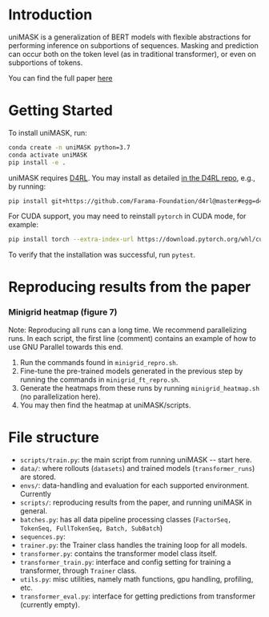 # Introduction 

uniMASK is a generalization of BERT models with flexible abstractions for performing inference on subportions of 
sequences. Masking and prediction can occur both on the token level (as in traditional transformer), or even on 
subportions of tokens.

You can find the full paper [here](https://arxiv.org/abs/2211.10869)

# Getting Started
To install uniMASK, run:

```bash
conda create -n uniMASK python=3.7
conda activate uniMASK
pip install -e .
```

uniMASK requires [D4RL](https://github.com/Farama-Foundation/D4RL).
You may install as detailed [in the D4RL repo](https://github.com/Farama-Foundation/D4RL#setup), e.g., by running:
```bash
pip install git+https://github.com/Farama-Foundation/d4rl@master#egg=d4rl
```

For CUDA support, you may need to reinstall `pytorch` in CUDA mode, for example:
```bash
pip install torch --extra-index-url https://download.pytorch.org/whl/cu116
```

To verify that the installation was successful, run `pytest`.

# Reproducing results from the paper
### Minigrid heatmap (figure 7)
Note: Reproducing all runs can a long time. We recommend parallelizing runs.
In each script, the first line (comment) contains an example of how to use GNU Parallel towards this end.

1. Run the commands found in `minigrid_repro.sh`.
2. Fine-tune the pre-trained models generated in the previous step by running the commands in `minigrid_ft_repro.sh`.
3. Generate the heatmaps from these runs by running `minigrid_heatmap.sh` (no parallelization here).
4. You may then find the heatmap at uniMASK/scripts.

# File structure
- `scripts/train.py`: the main script from running uniMASK -- start here.
- `data/`: where rollouts (`datasets`) and trained models (`transformer_runs`) are stored. 
- `envs/`: data-handling and evaluation for each supported environment. Currently
- `scripts/`: reproducing results from the paper, and running uniMASK in general.
- `batches.py`: has all data pipeline processing classes (`FactorSeq, TokenSeq, FullTokenSeq, Batch, SubBatch`)
- `sequences.py`:
- `trainer.py`: the Trainer class handles the training loop for all models.
- `transformer.py`: contains the transformer model class itself.
- `transformer_train.py`: interface and config setting for training a transformer, through `Trainer` class.
- `utils.py`: misc utilities, namely math functions, gpu handling, profiling, etc.
- `transformer_eval.py`: interface for getting predictions from transformer (currently empty).
